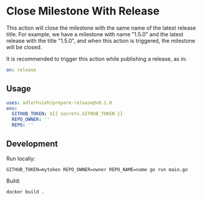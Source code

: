 # Close Milestone With Release

This action will close the milestone with the same name of the latest release title. For example, we have a milestone with name "1.5.0" and the latest release with the title "1.5.0", and when this action is triggered, the milestone will be closed.

It is recommended to trigger this action while publishing a release, as in:

```yaml
on: release
```

## Usage

```yaml
uses: adlerhsieh/prepare-release@v0.1.0
env: 
  GITHUB_TOKEN: ${{ secrets.GITHUB_TOKEN }}
  REPO_OWNER: ''
  REPO: ''
```

## Development

Run locally:

```shell
GITHUB_TOKEN=mytoken REPO_OWNER=owner REPO_NAME=name go run main.go
```

Build:

```shell
docker build .
```
